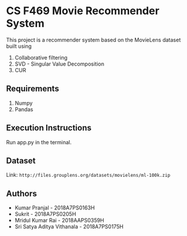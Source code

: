 # CS F469 Movie Recommender System

This project is a recommender system based on the MovieLens dataset built using

1. Collaborative filtering
2. SVD - Singular Value Decomposition
3. CUR

## Requirements

1. Numpy
2. Pandas

## Execution Instructions
Run app.py in the terminal.

## Dataset

Link: `http://files.grouplens.org/datasets/movielens/ml-100k.zip`

## Authors
 - Kumar Pranjal - 2018A7PS0163H
 - Sukrit - 2018A7PS0205H
 - Mridul Kumar Rai - 2018AAPS0359H
 - Sri Satya Aditya Vithanala - 2018A7PS0175H